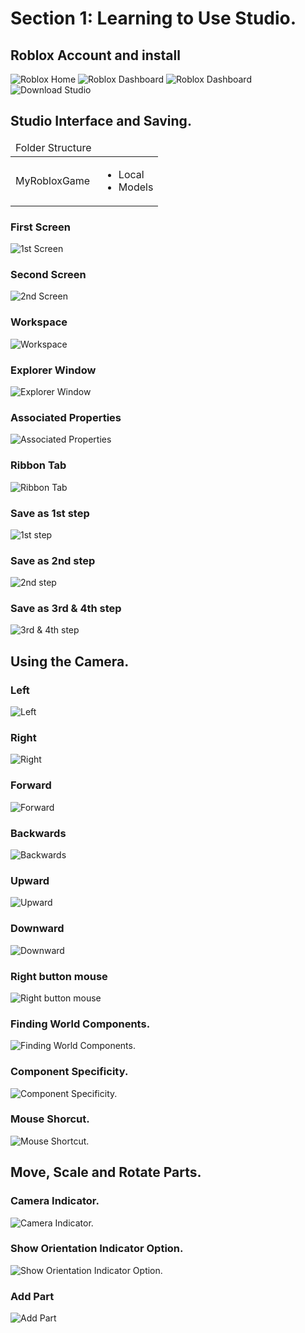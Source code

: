 # Section 1: Learning to Use Studio.
## Roblox Account and install
![Roblox Home](./images/roblox-home.png)
![Roblox Dashboard](./images/Roblox%20Dashboard.png)
![Roblox Dashboard](./images/Creator%20Hub%20Dashboard.png)
![Download Studio](./images/Download%20Studio.png)

## Studio Interface and Saving.
<table>
    <tr>
        <thead>
            <td>Folder Structure</td>
            <td></td> 
        </thead>
    </tr>
    <tr>
        <tbody>
            <td>MyRobloxGame</td>
            <td>
                <ul>
                    <li>Local</li>
                    <li>Models</li>
                </ul>
            </td>
        </tbody>
    </tr>
</table>

### First Screen
![1st Screen](./images/1st%20Screen.png)
### Second Screen
![2nd Screen](./images/2nd%20screen.png)
### Workspace
![Workspace](./images/Workspace.png)
### Explorer Window
![Explorer Window](./images/Explorer%20Window.png)
### Associated Properties
![Associated Properties](./images/Associated%20Properties.png)
### Ribbon Tab
![Ribbon Tab](./images/Save%20file%201st%20step.png)
### Save as 1st step
![1st step](./images/Save%20file%201st%20step.png)
### Save as 2nd step
![2nd step](./images/Save%20as%202nd%20step.png)
### Save as 3rd & 4th step
![3rd & 4th step](./images/Save%20as%203rd%20step.png)

## Using the Camera.
### Left
![Left](./images/A%20Move%20to%20the%20left.png)
### Right
![Right](./images/D%20moves%20to%20the%20right..png)
### Forward
![Forward](./images/W%20moves%20forward.png)
### Backwards
![Backwards](./images/S%20moves%20backwards.png)
### Upward
![Upward](./images/E%20moves%20upwards.png)
### Downward
![Downward](./images/Q%20moves%20downwards.png)
### Right button mouse
![Right button mouse](./images/Mouse%20Right%20Button.png)
### Finding World Components.
![Finding World Components.](./images/Finding%20World%20Components.png)
### Component Specificity.
![Component Specificity.](./images/Component%20specificity.png)
### Mouse Shorcut.
![Mouse Shortcut.](./images/Mouse%20Shortcut.png)

## Move, Scale and Rotate Parts.
### Camera Indicator.
![Camera Indicator.](./images/Camera%20Indicator.png)
### Show Orientation Indicator Option.
![Show Orientation Indicator Option.](./images/Show%20Orientation%20Indicator%20option.png)
### Add Part
![Add Part](./images/Add%20parts.png)
